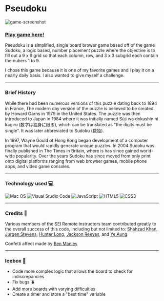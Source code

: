 # Pseudoku
<img src="https://i.imgur.com/hBll08p.png" alt="game-screenshot">

### <a href="https://cit690.github.io/sudoku/">Play game here!</a>


Pseudoku is a simplified, single board brower game based off of the game Sudoku, a logic based, number placement puzzle where the objective is to fill out a 9 x 9 grid so that each column, row, and 3 x 3 subgrid each contain the nubers 1 to 9.

I chose this game because it is one of my favorite games and I play it on a nearly daily basis. I also wanted to give myself a challenge.

----
### **Brief History**

While there had been numerous versions of this puzzle dating back to 1894 in France, The modern day version of the puzzle is believed to be created by Howard Garns in 1979 in the United States. The puzzle was then introduced to Japan in 1984 where it was initially named Sūji wa dokushin ni kagiru (数字は独身に限る), which can be translated as "the digits must be single". It was later abbreviated to Sudoku (数独). 

In 1997, Wayne Gould of Hong Kong began development of a computer program that would rapidly generate unique puzzles. In 2004 Sudoku was finally published in The Times in Britain, where is has since gained world-wide popularity. Over the years Sudoku has since moved from only print onto digital platforms ranging from web browser games, mobile phone apps, and video game consoles.


----------
### **Technology used** 💻

![Mac OS](https://img.shields.io/badge/mac%20os-000000?style=for-the-badge&logo=macos&logoColor=F0F0F0)
![Visual Studio Code](https://img.shields.io/badge/Visual%20Studio%20Code-0078d7.svg?style=for-the-badge&logo=visual-studio-code&logoColor=white)
![JavaScript](https://img.shields.io/badge/javascript-%23323330.svg?style=for-the-badge&logo=javascript&logoColor=%23F7DF1E)
![HTML5](https://img.shields.io/badge/html5-%23E34F26.svg?style=for-the-badge&logo=html5&logoColor=white)
![CSS3](https://img.shields.io/badge/css3-%231572B6.svg?style=for-the-badge&logo=css3&logoColor=white)


---
### **Credits** 💛

Various members of the SEI Remote instructors team contributed greatly to the overall success of this code, including but not limited to: <a href="https://github.com/flawgical">Shahzad Khan</a>, <a href="https://github.com/jurgenstevens">Jurgen Stevens</a>, <a href="https://github.com/whlong1">Hunter Long</a>, <a href="https://github.com/jtreeves">Jackson Reeves</a>, and <a href="https://github.com/poppan2">Ye Aung</a>

Confetti affect made by <a href="https://github.com/ManliestBen">Ben Manley</a>

---
### **Icebox** 🧊

- Code more complex logic that allows the board to check for indiscrepancies
- Fix bugs 🪲
- Add more boards with varying difficulties
- Create a timer and store a "best time" variable



